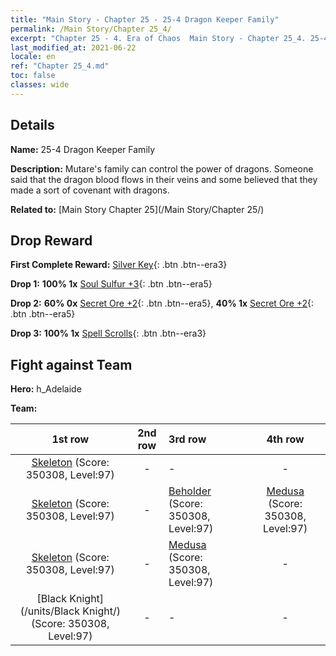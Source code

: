 ```yaml
---
title: "Main Story - Chapter 25 - 25-4 Dragon Keeper Family"
permalink: /Main Story/Chapter 25_4/
excerpt: "Chapter 25 - 4. Era of Chaos  Main Story - Chapter 25_4. 25-4 Dragon Keeper Family"
last_modified_at: 2021-06-22
locale: en
ref: "Chapter 25_4.md"
toc: false
classes: wide
---
```


## Details

 **Name:** 25-4 Dragon Keeper Family

 **Description:** Mutare's family can control the power of dragons. Someone said that the dragon blood flows in their veins and some believed that they made a sort of covenant with dragons.

 **Related to:** [Main Story Chapter 25](/Main Story/Chapter 25/)

## Drop Reward

 **First Complete Reward:** [Silver Key](/Items/con_693/){: .btn .btn--era3}

 **Drop 1:** **100% 1x** [Soul Sulfur +3](/Items/mat_85/){: .btn .btn--era5}

 **Drop 2:** **60% 0x** [Secret Ore +2](/Items/mat_75/){: .btn .btn--era5}, **40% 1x** [Secret Ore +2](/Items/mat_75/){: .btn .btn--era5}

 **Drop 3:** **100% 1x** [Spell Scrolls](/Items/con_694/){: .btn .btn--era3}


## Fight against Team
 **Hero:** h_Adelaide

 **Team:**


  | 1st row | 2nd row | 3rd row | 4th row |
  |:----:|:----:|:----|:----:|
  | [Skeleton](/units/Skeleton/) (Score: 350308, Level:97)  | - | - | - |
  | [Skeleton](/units/Skeleton/) (Score: 350308, Level:97)  | - | [Beholder](/units/Beholder/) (Score: 350308, Level:97)  | [Medusa](/units/Medusa/) (Score: 350308, Level:97)  |
  | [Skeleton](/units/Skeleton/) (Score: 350308, Level:97)  | - | [Medusa](/units/Medusa/) (Score: 350308, Level:97)  | - |
  | [Black Knight](/units/Black Knight/) (Score: 350308, Level:97)  | - | - | - |


